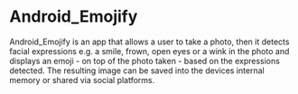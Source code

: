 # Android_Emojify
Android_Emojify is an app that allows a user to take a photo, then it detects facial expressions e.g. a smile, frown, open eyes or a wink in the photo
and displays an emoji - on top of the photo taken - based on the expressions detected. The resulting image can be saved into the 
devices internal memory or shared via social platforms.
